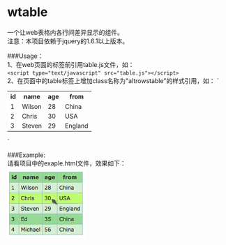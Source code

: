 # wtable
一个让web表格内各行间差异显示的组件。  
注意：本项目依赖于jquery的1.6.1以上版本。    

###Usage：  
  1、在web页面的</head>标签前引用table.js文件，如：  
  `<script type="text/javascript" src="table.js"></script>`  
  2、在页面中的table标签上增加class名称为"altrowstable"的样式引用，如：
  `
<table class="altrowstable">
	<tr>
		<th>id</th>
		<th>name</th>
		<th>age</th>
		<th>from</th>
    </tr>
   	<tr>
		<td>1</td>
		<td>Wilson</td>
		<td>28</td>
		<td>China</td>
    </tr>
    <tr>
		<td>2</td>
		<td>Chris</td>
		<td>30</td>
		<td>USA</td>
    </tr>
    <tr>
		<td>3</td>
		<td>Steven</td>
		<td>29</td>
		<td>England</td>
    </tr>
 </table>
  `

 ###Example:  
   请看项目中的exaple.html文件，效果如下：  
   ![alt](https://github.com/iwilsonlee/wtable/blob/master/example.png?raw=true)
  
